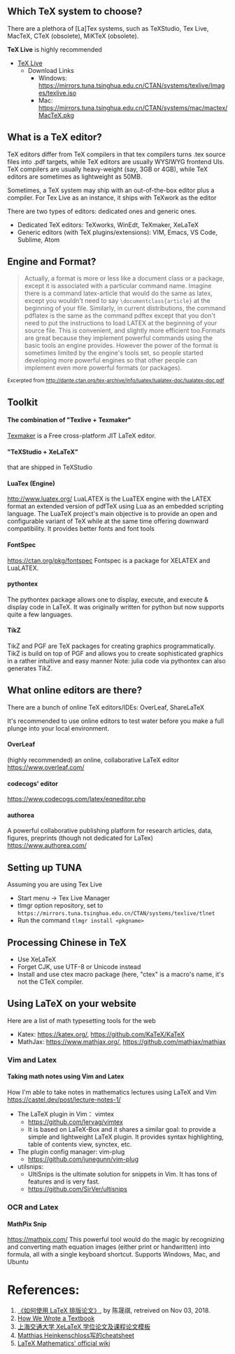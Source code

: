 ## Which TeX system to choose?

There are a plethora of [La]Tex systems, such as TeXStudio, Tex Live, MacTeX, CTeX (obsolete), MiKTeX (obsolete).

__TeX Live__  is highly recommended

* [TeX Live](https://www.tug.org/texlive/)
    * Download Links
        * Windows: https://mirrors.tuna.tsinghua.edu.cn/CTAN/systems/texlive/Images/texlive.iso
        * Mac: https://mirrors.tuna.tsinghua.edu.cn/CTAN/systems/mac/mactex/MacTeX.pkg


## What is a TeX editor? 

TeX editors differ from TeX compilers in that tex compilers turns .tex source files into .pdf targets, while TeX editors are usually WYSIWYG frontend UIs. TeX compilers are usually heavy-weight (say, 3GB or 4GB), while TeX editors are sometimes as lightweight as 50MB. 

Sometimes, a TeX system may ship with an out-of-the-box editor plus a compiler. For Tex Live as an instance, it ships with TeXwork as the editor

There are two types of editors: dedicated ones and generic ones.
* Dedicated TeX editors: TeXworks, WinEdt, TeXmaker, XeLaTeX
* Generic editors (with TeX plugins/extensions): VIM, Emacs, VS Code, Sublime, Atom

## Engine and Format?
> Actually, a format is more or less like a document class or a package, except it is associated with a particular command name. Imagine there is a command latex-article that would do the same as latex, except you wouldn't need to say `\documentclass{article}` at the beginning of your file. Similarly, in current distributions, the command pdflatex is the same as the command pdftex except that you don't need to put the instructions to load LATEX at the beginning of your source file. This is convenient, and slightly more efficient too.Formats are great because they implement powerful commands using the basic tools an engine provides. However the power of the format is sometimes limited by the engine's tools set, so people started developing more powerful engines so that other people can implement
even more powerful formats (or packages). 

<sub>Excerpted from http://dante.ctan.org/tex-archive/info/luatex/lualatex-doc/lualatex-doc.pdf</sub>

## Toolkit

#### The combination of __"Texlive + Texmaker"__ 
[Texmaker](http://www.xm1math.net/texmaker/) is a Free cross-platform JIT LaTeX editor. 

#### "TeXStudio + XeLaTeX"
that are shipped in TeXStudio


#### LuaTex (Engine)
http://www.luatex.org/
LuaLATEX is the LuaTEX engine with the LATEX format
an extended version of pdfTeX using Lua as an embedded scripting language. The LuaTeX project's main objective is to provide an open and configurable variant of TeX while at the same time offering downward compatibility. It provides better fonts and font tools

#### FontSpec
https://ctan.org/pkg/fontspec
Fontspec is a package for XELATEX and LuaLATEX.

#### pythontex
The pythontex package allows one to display, execute, and execute & display code in LaTeX. It was originally written for python but now supports quite a few languages.

#### TikZ
TikZ and PGF are TeX packages for creating graphics programmatically. TikZ is build on top of PGF and allows you to create sophisticated graphics in a rather intuitive and easy manner
Note: julia code via pythontex can also generates TikZ.

## What online editors are there?

There are a bunch of online TeX editors/IDEs: OverLeaf, ShareLaTeX 

It's recommended to use online editors to test water before you make a full plunge into your local environment. 

#### OverLeaf
(highly recommended)
an online, collaborative LaTeX editor
https://www.overleaf.com/

#### codecogs' editor
https://www.codecogs.com/latex/eqneditor.php

#### authorea
A powerful collaborative publishing platform for research articles, data, figures, preprints (though not dedicated for LaTex)
https://www.authorea.com/

## Setting up TUNA

Assuming you are using Tex Live
* Start menu -> Tex Live Manager
* tlmgr option repository, set to `https://mirrors.tuna.tsinghua.edu.cn/CTAN/systems/texlive/tlnet`
* Run the command  `tlmgr install <pkgname>`


## Processing Chinese in TeX

* Use XeLaTeX
* Forget CJK, use UTF-8 or Unicode instead
* Install and use ctex macro package (here, "ctex" is a macro's name, it's not the CTeX compiler.

## Using LaTeX on your website
Here are a list of math typesetting tools for the web
* Katex: https://katex.org/, https://github.com/KaTeX/KaTeX
* MathJax: https://www.mathjax.org/, https://github.com/mathjax/mathjax

### Vim and Latex
#### Taking math notes using Vim and Latex
How I'm able to take notes in mathematics lectures using LaTeX and Vim
https://castel.dev/post/lecture-notes-1/
* The LaTeX plugin in Vim： vimtex
   * https://github.com/lervag/vimtex
   * It is based on LaTeX-Box and it shares a similar goal: to provide a simple and lightweight LaTeX plugin. It provides syntax highlighting, table of contents view, synctex, etc. 
* The plugin config manager: vim-plug
   * https://github.com/junegunn/vim-plug
* utilsnips:
   * UltiSnips is the ultimate solution for snippets in Vim. It has tons of features and is very fast.
   * https://github.com/SirVer/ultisnips

### OCR and Latex
#### MathPix Snip
https://mathpix.com/
This powerful tool would do the magic by recognizing and converting math equation images (either print or handwritten) into formula, all with a single keyboard shortcut. Supports Windows, Mac, and Ubuntu

# References: 
1. [ 《如何使用 LaTeX 排版论文》](https://github.com/tuna/thulib-latex-talk/raw/master/latex-talk.pdf), by 陈晟祺, retreived on Nov 03, 2018. 
1. [How We Wrote a Textbook](http://tim.hibal.org/blog/how-we-wrote-a-textbook/)
1. [上海交通大学 XeLaTeX 学位论文及课程论文模板](https://github.com/sjtug/SJTUThesis)
1. [Matthias Heinkenschloss写的cheatsheet](https://www.caam.rice.edu/~heinken/latex/symbols.pdf)
1. [LaTeX Mathematics' official wiki](https://en.wikibooks.org/wiki/LaTeX/Mathematics)
